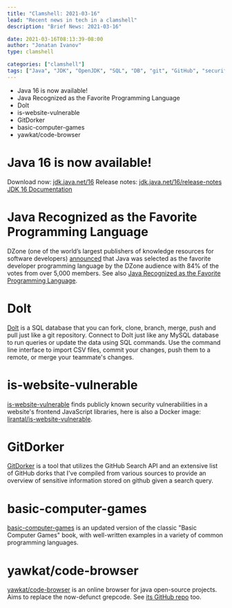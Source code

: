 ```yaml
---
title: "Clamshell: 2021-03-16"
lead: "Recent news in tech in a clamshell"
description: "Brief News: 2021-03-16"

date: 2021-03-16T08:13:39-08:00
author: "Jonatan Ivanov"
type: clamshell

categories: ["clamshell"]
tags: ["Java", "JDK", "OpenJDK", "SQL", "DB", "git", "GitHub", "security"]
---
```


- Java 16 is now available!
- Java Recognized as the Favorite Programming Language
- Dolt
- is-website-vulnerable
- GitDorker
- basic-computer-games
- yawkat/code-browser

<!--more-->

# Java 16 is now available!
Download now: [jdk.java.net/16](https://jdk.java.net/16)
Release notes: [jdk.java.net/16/release-notes](https://jdk.java.net/16/release-notes)
[JDK 16 Documentation](https://docs.oracle.com/en/java/javase/16/index.html)

# Java Recognized as the Favorite Programming Language
DZone (one of the world’s largest publishers of knowledge resources for software developers) [announced](https://www.linkedin.com/posts/dzone_dzoneawards-dzone-activity-6771097687338074112-h-KS) that Java was selected as the favorite developer programming language by the DZone audience with 84% of the votes from over 5,000 members. See also [Java Recognized as the Favorite Programming Language](https://blogs.oracle.com/java/java-recognized-as-the-favorite-programming-language).

# Dolt
[Dolt](https://github.com/dolthub/dolt) is a SQL database that you can fork, clone, branch, merge, push and pull just like a git repository. Connect to Dolt just like any MySQL database to run queries or update the data using SQL commands. Use the command line interface to import CSV files, commit your changes, push them to a remote, or merge your teammate's changes.

# is-website-vulnerable
[is-website-vulnerable](https://github.com/lirantal/is-website-vulnerable) finds publicly known security vulnerabilities in a website's frontend JavaScript libraries, here is also a Docker image: [lirantal/is-website-vulnerable](https://hub.docker.com/r/lirantal/is-website-vulnerable).

# GitDorker
[GitDorker](https://github.com/obheda12/GitDorker) is a tool that utilizes the GitHub Search API and an extensive list of GitHub dorks that I've compiled from various sources to provide an overview of sensitive information stored on github given a search query.

# basic-computer-games
[basic-computer-games](https://github.com/coding-horror/basic-computer-games) is an updated version of the classic "Basic Computer Games" book, with well-written examples in a variety of common programming languages.

# yawkat/code-browser
[yawkat/code-browser](https://code.yawk.at/) is an online browser for java open-source projects. Aims to replace the now-defunct grepcode. See [its GitHub repo](https://github.com/yawkat/code-browser) too.
